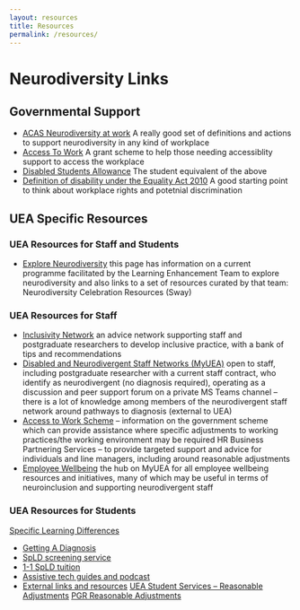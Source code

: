 ```yaml
---
layout: resources
title: Resources
permalink: /resources/
---
```


# Neurodiversity Links

## Governmental Support 
- [ACAS Neurodiversity at work](https://www.acas.org.uk/neurodiversity-at-work) A really good set of definitions and actions to support neurodiversity in any kind of workplace
- [Access To Work](https://www.gov.uk/access-to-work) A grant scheme to help those needing accessiblity support to access the workplace
- [Disabled Students Allowance](https://www.gov.uk/disabled-students-allowance-dsa) The student equivalent of the above
- [Definition of disability under the Equality Act 2010](https://www.gov.uk/definition-of-disability-under-equality-act-2010) A good starting point to think about workplace rights and potetnial discrimination

## UEA Specific Resources 

### UEA Resources for Staff and Students
- [Explore Neurodiversity](https://my.uea.ac.uk/divisions/student-services/learning-enhancement/specific-learning-difficulties/explore-neurodiversity) this page has information on a current programme facilitated by the Learning Enhancement Team to explore neurodiversity and also links to a set of resources curated by that team:  Neurodiversity Celebration Resources (Sway)

### UEA Resources for Staff
- [Inclusivity Network](https://my.uea.ac.uk/divisions/student-services/learning-enhancement/information-for-staff/inclusivity-network) 
  an advice network supporting staff and postgraduate researchers to develop inclusive practice, with a bank of tips and recommendations
- [Disabled and Neurodivergent Staff Networks (MyUEA)](https://my.uea.ac.uk/divisions/people-and-culture/organisational-development-services/equality-diversity-inclusion-wellbeing/networks/disabled-and-neurodivergent-staff-networks) open to staff, including postgraduate researcher with a current staff contract, who identify as neurodivergent (no diagnosis required), operating as a discussion and peer support forum on a private MS Teams channel – there is a lot of knowledge among members of the neurodivergent staff network around pathways to diagnosis (external to UEA)
- [Access to Work Scheme](https://my.uea.ac.uk/divisions/people-and-culture/organisational-development-services/equality-diversity-inclusion-wellbeing/access-to-work-schemes/access-to-work-scheme) – information on the government scheme which can provide assistance where specific adjustments to working practices/the working environment may be required
HR Business Partnering Services – to provide targeted support and advice for individuals and line managers, including around reasonable adjustments
- [Employee Wellbeing](https://my.uea.ac.uk/divisions/people-and-culture/organisational-development-services/equality-diversity-inclusion-wellbeing/wellbeing) the hub on MyUEA for all employee wellbeing resources and initiatives, many of which may be useful in terms of neuroinclusion and supporting neurodivergent staff

### UEA Resources for Students
[Specific Learning Differences](https://my.uea.ac.uk/divisions/student-services/learning-enhancement/specific-learning-difficulties) 
- [Getting A Diagnosis](https://my.uea.ac.uk/divisions/student-services/learning-enhancement/specific-learning-difficulties/getting-a-diagnosis) 
- [SpLD screening service](https://my.uea.ac.uk/divisions/student-services/learning-enhancement/specific-learning-difficulties/i-don-t-have-a-diagnosis1)
- [1-1 SpLD tuition](https://my.uea.ac.uk/divisions/student-services/learning-enhancement/specific-learning-difficulties/specialist-tuition)
- [Assistive tech guides and podcast](https://my.uea.ac.uk/divisions/student-services/learning-enhancement/specific-learning-difficulties/specialist-tuition/spld-resources)
- [External links and resources](https://my.uea.ac.uk/divisions/student-services/learning-enhancement/specific-learning-difficulties/further-information-and-external-links)
[UEA Student Services – Reasonable Adjustments](https://my.uea.ac.uk/divisions/student-services/wellbeing/help-for-students-with-disabilities/reasonable-adjustments)
[PGR Reasonable Adjustments](https://my.uea.ac.uk/divisions/research-and-innovation/postgraduate-research/information-for-supervisors-and-examiners/pgr-reasonable-adjustments)

